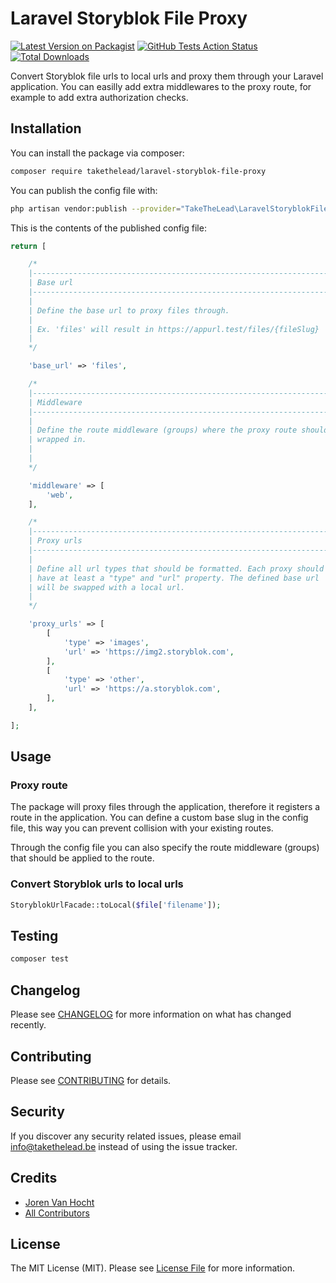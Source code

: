 # Laravel Storyblok File Proxy

[![Latest Version on Packagist](https://img.shields.io/packagist/v/takethelead/laravel-storyblok-file-proxy.svg?style=flat-square)](https://packagist.org/packages/takethelead/laravel-storyblok-file-proxy)
[![GitHub Tests Action Status](https://img.shields.io/github/workflow/status/takethelead/laravel-storyblok-file-proxy/Tests?label=tests)](https://github.com/takethelead/laravel-storyblok-file-proxy/actions?query=workflow%3Atests+branch%3Amaster)
[![Total Downloads](https://img.shields.io/packagist/dt/takethelead/laravel-storyblok-file-proxy.svg?style=flat-square)](https://packagist.org/packages/takethelead/laravel-storyblok-file-proxy)

Convert Storyblok file urls to local urls and proxy them through your Laravel application.
You can easilly add extra middlewares to the proxy route, for example to add extra authorization checks.

## Installation

You can install the package via composer:

```bash
composer require takethelead/laravel-storyblok-file-proxy
```

You can publish the config file with:
```bash
php artisan vendor:publish --provider="TakeTheLead\LaravelStoryblokFileProxy\LaravelStoryblokFileProxyServiceProvider" --tag="config"
```

This is the contents of the published config file:

```php
return [

    /*
    |--------------------------------------------------------------------------
    | Base url
    |--------------------------------------------------------------------------
    |
    | Define the base url to proxy files through.
    |
    | Ex. 'files' will result in https://appurl.test/files/{fileSlug}
    |
    */

    'base_url' => 'files',

    /*
    |--------------------------------------------------------------------------
    | Middleware
    |--------------------------------------------------------------------------
    |
    | Define the route middleware (groups) where the proxy route should be
    | wrapped in.
    |
    |
    */

    'middleware' => [
        'web',
    ],

    /*
    |--------------------------------------------------------------------------
    | Proxy urls
    |--------------------------------------------------------------------------
    |
    | Define all url types that should be formatted. Each proxy should
    | have at least a "type" and "url" property. The defined base url
    | will be swapped with a local url.
    |
    */

    'proxy_urls' => [
        [
            'type' => 'images',
            'url' => 'https://img2.storyblok.com',
        ],
        [
            'type' => 'other',
            'url' => 'https://a.storyblok.com',
        ],
    ],

];

```

## Usage

### Proxy route
The package will proxy files through the application, therefore it registers a route in the application.
You can define a custom base slug in the config file, this way you can prevent collision with your existing routes.

Through the config file you can also specify the route middleware (groups) that should be applied to the route. 

### Convert Storyblok urls to local urls
``` php
StoryblokUrlFacade::toLocal($file['filename']);
```

## Testing

``` bash
composer test
```

## Changelog

Please see [CHANGELOG](CHANGELOG.md) for more information on what has changed recently.

## Contributing

Please see [CONTRIBUTING](CONTRIBUTING.md) for details.

## Security

If you discover any security related issues, please email info@takethelead.be instead of using the issue tracker.

## Credits

- [Joren Van Hocht](https://github.com/jorenvh)
- [All Contributors](../../contributors)

## License

The MIT License (MIT). Please see [License File](LICENSE.md) for more information.
